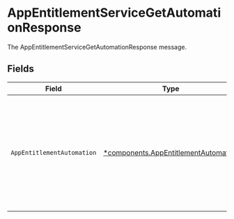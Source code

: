 # AppEntitlementServiceGetAutomationResponse

The AppEntitlementServiceGetAutomationResponse message.


## Fields

| Field                                                                                                                                                                                               | Type                                                                                                                                                                                                | Required                                                                                                                                                                                            | Description                                                                                                                                                                                         |
| --------------------------------------------------------------------------------------------------------------------------------------------------------------------------------------------------- | --------------------------------------------------------------------------------------------------------------------------------------------------------------------------------------------------- | --------------------------------------------------------------------------------------------------------------------------------------------------------------------------------------------------- | --------------------------------------------------------------------------------------------------------------------------------------------------------------------------------------------------- |
| `AppEntitlementAutomation`                                                                                                                                                                          | [*components.AppEntitlementAutomation](../../models/components/appentitlementautomation.md)                                                                                                         | :heavy_minus_sign:                                                                                                                                                                                  | The AppEntitlementAutomation message.<br/><br/>This message contains a oneof named conditions. Only a single field of the following list may be set at a time:<br/>  - none<br/>  - entitlements<br/>  - cel<br/>  - basic<br/> |